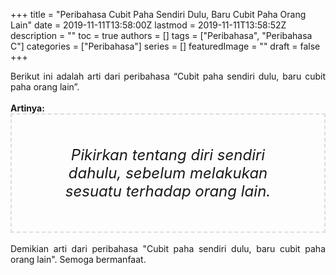 +++
title = "Peribahasa Cubit Paha Sendiri Dulu, Baru Cubit Paha Orang Lain"
date = 2019-11-11T13:58:00Z
lastmod = 2019-11-11T13:58:52Z
description = ""
toc = true
authors = []
tags = ["Peribahasa", "Peribahasa C"]
categories = ["Peribahasa"]
series = []
featuredImage = ""
draft = false
+++

<div dir="ltr" style="text-align: left;" trbidi="on"><div style="text-align: justify;">Berikut ini adalah arti dari peribahasa “Cubit paha sendiri dulu, baru cubit paha orang lain”.</div><br /><div style="text-align: justify;"><b>Artinya:</b></div><div style="border: 2px dashed #ddd; font-size: 24px; height: auto; margin: 0 auto; padding: 50px; text-align: center; width: auto;"><i>Pikirkan tentang diri sendiri dahulu, sebelum melakukan sesuatu terhadap orang lain.</i></div><div style="text-align: justify;"><br /></div><div style="text-align: justify;">Demikian arti dari peribahasa "Cubit paha sendiri dulu, baru cubit paha orang lain". Semoga bermanfaat.</div></div>
